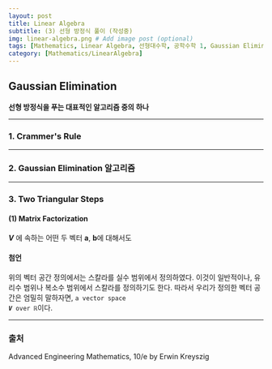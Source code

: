 ```yaml
---
layout: post
title: Linear Algebra
subtitle: (3) 선형 방정식 풀이 (작성중)
img: linear-algebra.png # Add image post (optional)
tags: [Mathematics, Linear Algebra, 선형대수학, 공학수학 1, Gaussian Elimination, 행렬, Matrix]
category: [Mathematics/LinearAlgebra]
---
```


## Gaussian Elimination
**선형 방정식을 푸는 대표적인 알고리즘 중의 하나**


---

### 1. Crammer's Rule

---

### 2. Gaussian Elimination 알고리즘

---

### 3. Two Triangular Steps 

#### (1) Matrix Factorization
***V*** 에 속하는 어떤 두 벡터 **a**, **b**에 대해서도

#### 첨언
위의 벡터 공간 정의에서는 스칼라를 실수 범위에서 정의하였다.
이것이 일반적이나, 유리수 범위나 복소수 범위에서 스칼라를 정의하기도 한다.
따라서 우리가 정의한 벡터 공간은 엄밀히 말하자면,
<code>a vector space <b><i>V</i></b> over ℝ</code>이다.

---
### 출처
Advanced Engineering Mathematics, 10/e by Erwin Kreyszig

[](https://docs.aws.amazon.com)
